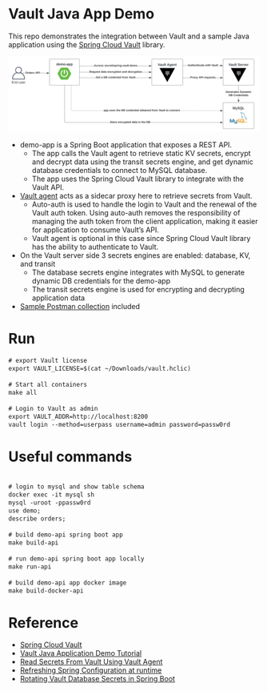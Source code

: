 # Vault Java App Demo

This repo demonstrates the integration between Vault and a sample Java application using the 
[Spring Cloud Vault](https://cloud.spring.io/spring-cloud-vault/reference/html/) library. 

![](assets/vault-java-app-demo.svg)

- demo-app is a Spring Boot application that exposes a REST API.
    - The app calls the Vault agent to retrieve static KV secrets, encrypt and decrypt data using the transit secrets engine, 
      and get dynamic database credentials to connect to MySQL database.
    - The app uses the Spring Cloud Vault library to integrate with the Vault API.
- [Vault agent](https://developer.hashicorp.com/vault/tutorials/vault-agent/agent-read-secrets) acts as a sidecar proxy here to retrieve secrets from Vault.
    - Auto-auth is used to handle the login to Vault and the renewal of the Vault auth token. Using auto-auth removes the responsibility of managing the auth token from the client application, making it easier for application to consume Vault’s API.
    - Vault agent is optional in this case since Spring Cloud Vault library has the ability to authenticate to Vault.
- On the Vault server side 3 secrets engines are enabled: database, KV, and transit
    - The database secrets engine integrates with MySQL to generate dynamic DB credentials for the demo-app
    - The transit secrets engine is used for encrypting and decrypting application data
- [Sample Postman collection](spring-vault-demo/demo.postman_collection.json) included
  
# Run

```shell
# export Vault license
export VAULT_LICENSE=$(cat ~/Downloads/vault.hclic)     

# Start all containers
make all

# Login to Vault as admin
export VAULT_ADDR=http://localhost:8200
vault login --method=userpass username=admin password=passw0rd
```

# Useful commands
```shell

# login to mysql and show table schema
docker exec -it mysql sh
mysql -uroot -ppassw0rd
use demo;
describe orders;

# build demo-api spring boot app
make build-api

# run demo-api spring boot app locally
make run-api

# build demo-api app docker image
make build-docker-api

```

# Reference
- [Spring Cloud Vault](https://cloud.spring.io/spring-cloud-vault/reference/html/#_quick_start)
- [Vault Java Application Demo Tutorial](https://developer.hashicorp.com/vault/tutorials/encryption-as-a-service/eaas-spring-demo)
- [Read Secrets From Vault Using Vault Agent](https://developer.hashicorp.com/vault/tutorials/vault-agent/agent-read-secrets)
- [Refreshing Spring Configuration at runtime](https://cloud.spring.io/spring-cloud-static/Greenwich.RELEASE/multi/multi__spring_cloud_config_2.html#_refreshing_the_configuration_at_runtime)
- [Rotating Vault Database Secrets in Spring Boot](https://secrets-as-a-service.com/posts/hashicorp-vault/rotate-dynamic-relational-database-connection-in-spring-at-runtime/)